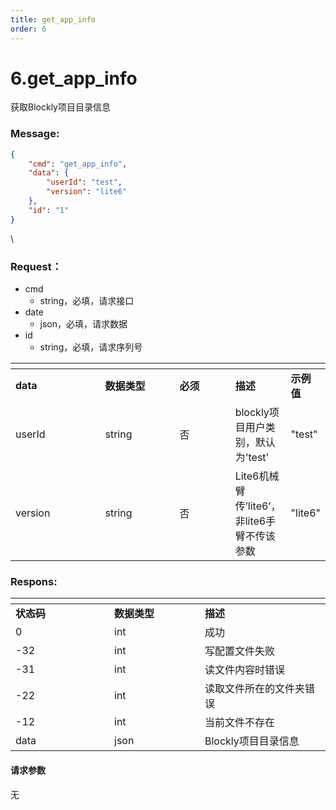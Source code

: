 ```yaml
---
title: get_app_info
order: 6
---
```

# 6.get\_app\_info
获取Blockly项目目录信息

### Message:  
```json
{
    "cmd": "get_app_info",
    "data": {
        "userId": "test",
        "version": "lite6"
    },
    "id": "1"
}
```
\
### Request：  
* cmd
  * string，必填，请求接口
* date
  * json，必填，请求数据
* id
  * string，必填，请求序列号
<table data-header-hidden><thead><tr><th width="131"></th><th width="106"></th><th width="76"></th><th></th><th></th></tr></thead><tbody><tr><td><strong>data</strong></td><td><strong>数据类型</strong></td><td><strong>必须</strong></td><td><strong>描述</strong></td><td><strong>示例值</strong></td></tr><tr><td>userId</td><td>string</td><td>否</td><td>blockly项目用户类别，默认为'test'</td><td>"test"</td></tr><tr><td>version</td><td>string</td><td>否</td><td>Lite6机械臂传’lite6’，非lite6手臂不传该参数</td><td>"lite6"</td></tr></tbody></table>

### Respons:  
<table data-header-hidden><thead><tr><th width="142"></th><th width="129"></th><th></th></tr></thead><tbody><tr><td><strong>状态码</strong></td><td><strong>数据类型</strong></td><td><strong>描述</strong></td></tr><tr><td>0</td><td>int</td><td>成功</td></tr><tr><td>-32</td><td>int</td><td>写配置文件失败</td></tr><tr><td>-31</td><td>int</td><td>读文件内容时错误</td></tr><tr><td>-22</td><td>int</td><td>读取文件所在的文件夹错误</td></tr><tr><td>-12</td><td>int</td><td>当前文件不存在</td></tr><tr><td>data</td><td>json</td><td>Blockly项目目录信息</td></tr></tbody></table>

#### 请求参数
无
